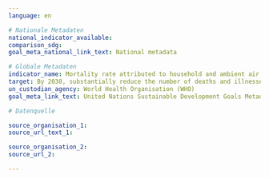 ```yaml
---
language: en

# Nationale Metadaten
national_indicator_available:
comparison_sdg:
goal_meta_national_link_text: National metadata

# Globale Metadaten
indicator_name: Mortality rate attributed to household and ambient air pollution
target: By 2030, substantially reduce the number of deaths and illnesses from hazardous chemicals and air, water and soil pollution and contamination
un_custodian_agency: World Health Organisation (WHO)
goal_meta_link_text: United Nations Sustainable Development Goals Metadata

# Datenquelle

source_organisation_1:
source_url_text_1:

source_organisation_2:
source_url_2:

---
```

